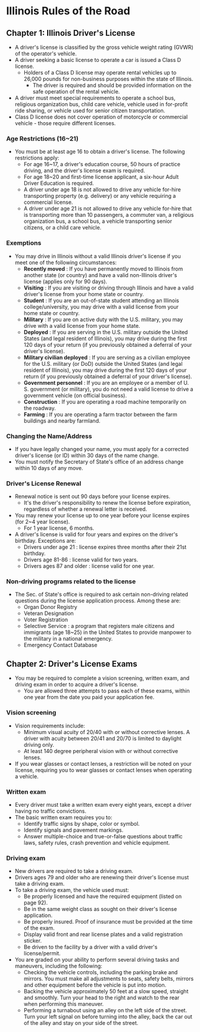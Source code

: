 # Illinois Rules of the Road
## Chapter 1: Illinois Driver's License
- A driver's license is classified by the gross vehicle weight rating (GVWR) of the operator's vehicle.
- A driver seeking a basic license to operate a car is issued a Class D license.
	- Holders of a Class D license may operate rental vehicles up to 26,000 pounds for non-business purposes within the state of Illinois.
		- The driver is required and should be provided information on the safe operation of the rental vehicle.
- A driver must meet special requirements to operate a school bus, religious organization bus, child care vehicle, vehicle used in for-profit ride sharing, or vehicle used for senior citizen transportation.
- Class D license does not cover operation of motorcycle or commercial vehicle - those require different licenses.

### Age Restrictions (16~21)
- You must be at least age 16 to obtain a driver's license. The following restrictions apply:
	- For age 16~17, a driver's education course, 50 hours of practice driving, and the driver's license exam is required.
	- For age 18~20 and first-time license applicant, a six-hour Adult Driver Education is required.
	- A driver under age 18 is not allowed to drive any vehicle for-hire transporting property (e.g. delivery) or any vehicle requiring a commercial license.
	- A driver under age 21 is not allowed to drive any vehicle for-hire that is transporting more than 10 passengers, a commuter van, a religious organization bus, a school bus, a vehicle transporting senior citizens, or a child care vehicle.

### Exemptions
- You may drive in Illinois without a valid Illinois driver's license if you meet one of the following circumstances:
	- **Recently moved** : If you have permanently moved to Illinois from another state (or country) and have a valid non-Illinois driver's license (applies only for 90 days).
	- **Visiting** : If you are visiting or driving through Illinois and have a valid driver's license from your home state or country.
	- **Student** : If you are an out-of-state student attending an Illinois college/university, you may drive with a valid license from your home state or country.
	- **Military** : If you are on active duty with the U.S. military, you may drive with a valid license from your home state.
	- **Deployed** : If you are serving in the U.S. military outside the United States (and legal resident of Illinois), you may drive during the first 120 days of your return (if you previously obtained a deferral of your driver's license).
	- **Military civilian deployed** : If you are serving as a civilian employee for the U.S. military (or DoD) outside the United States (and legal resident of Illinois), you may drive during the first 120 days of your return (if you previously obtained a deferral of your driver's license).
	- **Government personnel** : If you are an employee or a member of U. S. government (or military), you do not need a valid license to drive a government vehicle (on official business).
	- **Construction** : If you are operating a road machine temporarily on the roadway.
	- **Farming** : If you are operating a farm tractor between the farm buildings and nearby farmland.

### Changing the Name/Address
- If you have legally changed your name, you must apply for a corrected driver's license (or ID) within 30 days of the name change.
- You must notify the Secretary of State's office of an address change within 10 days of any move.

### Driver's License Renewal
- Renewal notice is sent out 90 days before your license expires.
	- It's the driver's responsibility to renew the license before expiration, regardless of whether a renewal letter is received.
- You may renew your license up to one year before your license expires (for 2~4 year license).
	- For 1 year license, 6 months.
- A driver's license is valid for four years and expires on the driver's birthday. Exceptions are:
	- Drivers under age 21 : license expires three months after their 21st birthday.
	- Drivers age 81-86 : license valid for two years.
	- Drivers ages 87 and older : license valid for one year.

### Non-driving programs related to the license
- The Sec. of State's office is required to ask certain non-driving related questions during the license application process. Among these are:
	- Organ Donor Registry
	- Veteran Designation
	- Voter Registration
	- Selective Service : a program that registers male citizens and immigrants (age 18~25) in the United States to provide manpower to the military in a national emergency.
	- Emergency Contact Database

## Chapter 2: Driver's License Exams
- You may be required to complete a vision screening, written exam, and driving exam in order to acquire a driver's license.
	- You are allowed three attempts to pass each of these exams, within one year from the date you paid your application fee.

### Vision screening
- Vision requirements include:
	- Minimum visual acuity of 20/40 with or without corrective lenses. A driver with acuity between 20/41 and 20/70 is limited to daylight driving only.
	- At least 140 degree peripheral vision with or without corrective lenses.
- If you wear glasses or contact lenses, a restriction will be noted on your license, requiring you to wear glasses or contact lenses when operating a vehicle.

### Written exam
- Every driver must take a written exam every eight years, except a driver having no traffic convictions.
- The basic written exam requires you to:
	- Identify traffic signs by shape, color or symbol.
	- Identify signals and pavement markings.
	- Answer multiple-choice and true-or-false questions about traffic laws, safety rules, crash prevention and vehicle equipment.

### Driving exam
- New drivers are required to take a driving exam.
- Drivers ages 79 and older who are renewing their driver's license must take a driving exam.
- To take a driving exam, the vehicle used must:
	- Be properly licensed and have the required equipment (listed on page 92).
	- Be in the same weight class as sought on their driver's license application.
	- Be properly insured. Proof of insurance must be provided at the time of the exam.
	- Display valid front and rear license plates and a valid registration sticker.
	- Be driven to the facility by a driver with a valid driver's license/permit.
- You are graded on your ability to perform several driving tasks and maneuvers, including the following:
	- Checking the vehicle controls, including the parking brake and mirrors. You must make all adjustments to seats, safety belts, mirrors and other equipment before the vehicle is put into motion.
	- Backing the vehicle approximately 50 feet at a slow speed, straight and smoothly. Turn your head to the right and watch to the rear when performing this maneuver.
	- Performing a turnabout using an alley on the left side of the street. Turn your left signal on before turning into the alley, back the car out of the alley and stay on your side of the street.